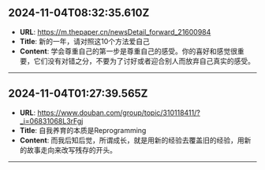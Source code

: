 
  ## 2024-11-04T08:32:35.610Z
  
  - **URL**: https://m.thepaper.cn/newsDetail_forward_21600984
  - **Title**: 新的一年，请对照这10个方法爱自己
  - **Content**: 学会尊重自己的第一步是尊重自己的感受。你的喜好和感觉很重要，它们没有对错之分，不要为了讨好或者迎合别人而放弃自己真实的感受。
  
  
  ---
  
  ## 2024-11-04T01:27:39.565Z
  
  - **URL**: https://www.douban.com/group/topic/310118411/?_i=06831068L3rFgj
  - **Title**: 自我养育的本质是Reprogramming
  - **Content**: 而我后知后觉，所谓成长，就是用新的经验去覆盖旧的经验，用新的故事走向来改写残存的开头。
  
  
  ---
  